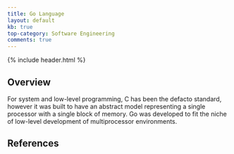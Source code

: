 ```yaml
---
title: Go Language
layout: default
kb: true
top-category: Software Engineering
comments: true
---
```


{% include header.html %}

## Overview

For system and low-level programming, C has been the defacto standard, however it was built to have an abstract model representing a single processor with a single block of memory. Go was developed to fit the niche of low-level development of multiprocessor environments.

## References


